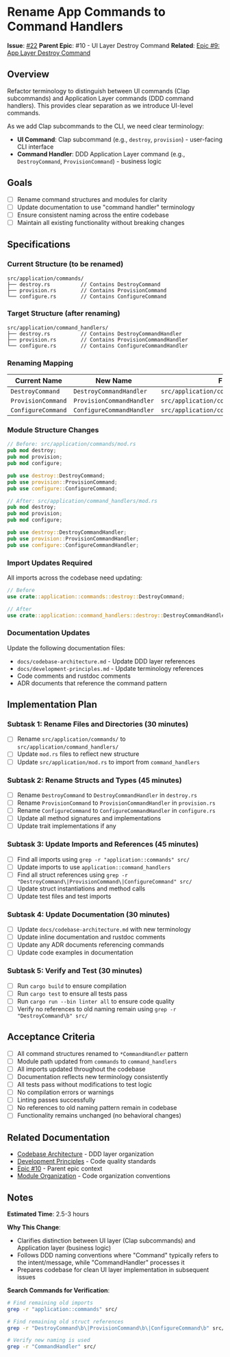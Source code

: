 # Rename App Commands to Command Handlers

**Issue**: [#22](https://github.com/torrust/torrust-tracker-deployer/issues/22)
**Parent Epic**: #10 - UI Layer Destroy Command
**Related**: [Epic #9: App Layer Destroy Command](https://github.com/torrust/torrust-tracker-deployer/issues/9)

## Overview

Refactor terminology to distinguish between UI commands (Clap subcommands) and Application Layer commands (DDD command handlers). This provides clear separation as we introduce UI-level commands.

As we add Clap subcommands to the CLI, we need clear terminology:

- **UI Command**: Clap subcommand (e.g., `destroy`, `provision`) - user-facing CLI interface
- **Command Handler**: DDD Application Layer command (e.g., `DestroyCommand`, `ProvisionCommand`) - business logic

## Goals

- [ ] Rename command structures and modules for clarity
- [ ] Update documentation to use "command handler" terminology
- [ ] Ensure consistent naming across the entire codebase
- [ ] Maintain all existing functionality without breaking changes

## Specifications

### Current Structure (to be renamed)

```text
src/application/commands/
├── destroy.rs          // Contains DestroyCommand
├── provision.rs        // Contains ProvisionCommand
└── configure.rs        // Contains ConfigureCommand
```

### Target Structure (after renaming)

```text
src/application/command_handlers/
├── destroy.rs          // Contains DestroyCommandHandler
├── provision.rs        // Contains ProvisionCommandHandler
└── configure.rs        // Contains ConfigureCommandHandler
```

### Renaming Mapping

| Current Name       | New Name                  | File Location                                   |
| ------------------ | ------------------------- | ----------------------------------------------- |
| `DestroyCommand`   | `DestroyCommandHandler`   | `src/application/command_handlers/destroy.rs`   |
| `ProvisionCommand` | `ProvisionCommandHandler` | `src/application/command_handlers/provision.rs` |
| `ConfigureCommand` | `ConfigureCommandHandler` | `src/application/command_handlers/configure.rs` |

### Module Structure Changes

```rust
// Before: src/application/commands/mod.rs
pub mod destroy;
pub mod provision;
pub mod configure;

pub use destroy::DestroyCommand;
pub use provision::ProvisionCommand;
pub use configure::ConfigureCommand;

// After: src/application/command_handlers/mod.rs
pub mod destroy;
pub mod provision;
pub mod configure;

pub use destroy::DestroyCommandHandler;
pub use provision::ProvisionCommandHandler;
pub use configure::ConfigureCommandHandler;
```

### Import Updates Required

All imports across the codebase need updating:

```rust
// Before
use crate::application::commands::destroy::DestroyCommand;

// After
use crate::application::command_handlers::destroy::DestroyCommandHandler;
```

### Documentation Updates

Update the following documentation files:

- `docs/codebase-architecture.md` - Update DDD layer references
- `docs/development-principles.md` - Update terminology references
- Code comments and rustdoc comments
- ADR documents that reference the command pattern

## Implementation Plan

### Subtask 1: Rename Files and Directories (30 minutes)

- [ ] Rename `src/application/commands/` to `src/application/command_handlers/`
- [ ] Update `mod.rs` files to reflect new structure
- [ ] Update `src/application/mod.rs` to import from `command_handlers`

### Subtask 2: Rename Structs and Types (45 minutes)

- [ ] Rename `DestroyCommand` to `DestroyCommandHandler` in `destroy.rs`
- [ ] Rename `ProvisionCommand` to `ProvisionCommandHandler` in `provision.rs`
- [ ] Rename `ConfigureCommand` to `ConfigureCommandHandler` in `configure.rs`
- [ ] Update all method signatures and implementations
- [ ] Update trait implementations if any

### Subtask 3: Update Imports and References (45 minutes)

- [ ] Find all imports using `grep -r "application::commands" src/`
- [ ] Update imports to use `application::command_handlers`
- [ ] Find all struct references using `grep -r "DestroyCommand\|ProvisionCommand\|ConfigureCommand" src/`
- [ ] Update struct instantiations and method calls
- [ ] Update test files and test imports

### Subtask 4: Update Documentation (30 minutes)

- [ ] Update `docs/codebase-architecture.md` with new terminology
- [ ] Update inline documentation and rustdoc comments
- [ ] Update any ADR documents referencing commands
- [ ] Update code examples in documentation

### Subtask 5: Verify and Test (30 minutes)

- [ ] Run `cargo build` to ensure compilation
- [ ] Run `cargo test` to ensure all tests pass
- [ ] Run `cargo run --bin linter all` to ensure code quality
- [ ] Verify no references to old naming remain using `grep -r "DestroyCommand\b" src/`

## Acceptance Criteria

- [ ] All command structures renamed to `*CommandHandler` pattern
- [ ] Module path updated from `commands` to `command_handlers`
- [ ] All imports updated throughout the codebase
- [ ] Documentation reflects new terminology consistently
- [ ] All tests pass without modifications to test logic
- [ ] No compilation errors or warnings
- [ ] Linting passes successfully
- [ ] No references to old naming pattern remain in codebase
- [ ] Functionality remains unchanged (no behavioral changes)

## Related Documentation

- [Codebase Architecture](../codebase-architecture.md) - DDD layer organization
- [Development Principles](../development-principles.md) - Code quality standards
- [Epic #10](./10-epic-ui-layer-destroy-command.md) - Parent epic context
- [Module Organization](../contributing/module-organization.md) - Code organization conventions

## Notes

**Estimated Time**: 2.5-3 hours

**Why This Change**:

- Clarifies distinction between UI layer (Clap subcommands) and Application layer (business logic)
- Follows DDD naming conventions where "Command" typically refers to the intent/message, while "CommandHandler" processes it
- Prepares codebase for clean UI layer implementation in subsequent issues

**Search Commands for Verification**:

```bash
# Find remaining old imports
grep -r "application::commands" src/

# Find remaining old struct references
grep -r "DestroyCommand\b\|ProvisionCommand\b\|ConfigureCommand\b" src/

# Verify new naming is used
grep -r "CommandHandler" src/
```
